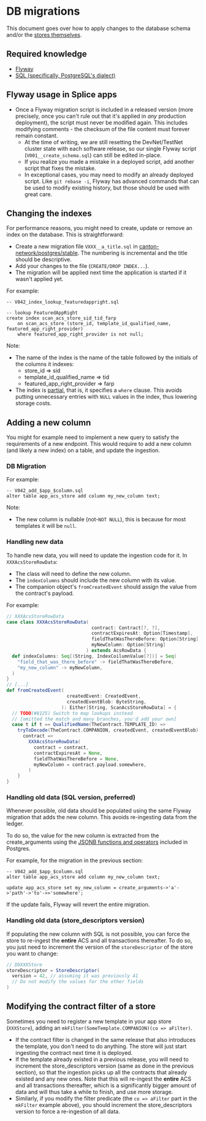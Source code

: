 # DB migrations

This document goes over how to apply changes to the database schema and/or the [stores themselves](/apps/common/src/main/scala/com/daml/network/store/AppStore.scala).

## Required knowledge

- [Flyway](https://documentation.red-gate.com/fd/quickstart-how-flyway-works-184127223.html)
- [SQL (specifically, PostgreSQL's dialect)](https://www.postgresql.org/docs/current/sql-createtable.html)

## Flyway usage in Splice apps

- Once a Flyway migration script is included in a released version (more precisely, once you can't rule out that it's applied in _any_ production deployment),
  the script must never be modified again. This includes modifying comments - the checksum of the file content must forever remain constant.
  - At the time of writing, we are still resetting the DevNet/TestNet cluster state with each software release,
    so our single Flyway script (`V001__create_schema.sql`) can still be edited in-place.
  - If you realize you made a mistake in a deployed script, add another script that fixes the mistake.
  - In exceptional cases, you may need to modify an already deployed script.
    Like `git rebase -i`, Flyway has advanced commands that can be used to modify existing history, but those should be used with great care.

## Changing the indexes

For performance reasons, you might need to create, update or remove an index on the database.
This is straightforward:
- Create a new migration file `VXXX__a_title.sql` in [canton-network/postgres/stable](canton-network%2Fpostgres%2Fstable).
  The numbering is incremental and the title should be descriptive.
- Add your changes to the file (`CREATE/DROP INDEX...`).
- The migration will be applied next time the application is started if it wasn't applied yet.

For example:
```postgresql
-- V042_index_lookup_featuredappright.sql

-- lookup FeaturedAppRight
create index scan_acs_store_sid_tid_farp
    on scan_acs_store (store_id, template_id_qualified_name, featured_app_right_provider)
    where featured_app_right_provider is not null;
```

Note:
- The name of the index is the name of the table followed by the initials of the columns it indexes:
  - store_id => sid
  - template_id_qualified_name => tid
  - featured_app_right_provider => farp
- The index is [partial](https://www.postgresql.org/docs/current/indexes-partial.html), that is, it specifies a `where` clause.
  This avoids putting unnecessary entries with `NULL` values in the index, thus lowering storage costs.

## Adding a new column

You might for example need to implement a new query to satisfy the requirements of a new endpoint.
This would require to add a new column (and likely a new index) on a table, and update the ingestion.

### DB Migration

For example:
```postgresql
-- V042_add_$app_$column.sql
alter table app_acs_store add column my_new_column text;
```

Note:
- The new column is nullable (not-`NOT NULL`), this is because for most templates it will be `null`.

### Handling new data

To handle new data, you will need to update the ingestion code for it. In `XXXAcsStoreRowData`:
- The class will need to define the new column.
- The `indexColumns` should include the new column with its value.
- The companion object's `fromCreatedEvent` should assign the value from the contract's payload.

For example:

```scala
// XXXAcsStoreRowData
case class XXXAcsStoreRowData(
                               contract: Contract[?, ?],
                               contractExpiresAt: Option[Timestamp],
                               fieldThatWasThereBefore: Option[String],
                               myNewColumn: Option[String]
                             ) extends AcsRowData {
  def indexColumns: Seq[(String, IndexCoilumnValue[?])] = Seq(
    "field_that_was_there_before" -> fieldThatWasThereBefore,
    "my_new_column" -> myNewColumn,
  )
}
// [...]
def fromCreatedEvent(
                      createdEvent: CreatedEvent,
                      createdEventBlob: ByteString,
                    ): Either[String, ScanAcsStoreRowData] = {
  // TODO(#8125) Switch to map lookups instead
  // [omitted the match and many branches, you'd add your own]
  case t if t == QualifiedName(TheContract.TEMPLATE_ID) =>
    tryToDecode(TheContract.COMPANION, createdEvent, createdEventBlob) {
      contract =>
        XXXAcsStoreRowData(
          contract = contract,
          contractExpiresAt = None,
          fieldThatWasThereBefore = None,
          myNewColumn = contract.payload.somewhere,
        )
    }
}
```

### Handling old data (SQL version, **preferred**)

Whenever possible, old data should be populated using the same Flyway migration that adds the new column.
This avoids re-ingesting data from the ledger.

To do so, the value for the new column is extracted from the create_arguments
using the [JSONB functions and operators](https://www.postgresql.org/docs/current/functions-json.html) included in Postgres.

For example, for the migration in the previous section:
```postgresql
-- V042_add_$app_$column.sql
alter table app_acs_store add column my_new_column text;

update app_acs_store set my_new_column = create_arguments->'a'->'path'->'to'->>'somewhere';
```

If the update fails, Flyway will revert the entire migration.

### Handling old data (store_descriptors version)

If populating the new column with SQL is not possible, you can force the store to re-ingest the **entire** ACS and all transactions thereafter.
To do so, you just need to increment the version of the `storeDescriptor` of the store you want to change:

```scala
// DbXXXStore
storeDescriptor = StoreDescriptor(
  version = 42, // assuming it was previously 41
  // Do not modify the values for the other fields
)
```

## Modifying the contract filter of a store

Sometimes you need to register a new template in your app store (`XXXStore`), adding an `mkFilter(SomeTemplate.COMPANION)(co => aFilter)`.

- If the contract filter is changed in the same release that also introduces the template, you don't need to do anything.
  The store will just start ingesting the contract next time it is deployed.
- If the template already existed in a previous release,
  you will need to increment the store_descriptors version (same as done in the previous section),
  so that the ingestion picks up all the contracts that already existed and any new ones.
  Note that this will re-ingest the **entire** ACS and all transactions thereafter,
  which is a significantly bigger amount of data and will thus take a while to finish, and use more storage.
- Similarly, if you modify the filter predicate (the `co => aFilter` part in the `mkFilter` example above),
  you should increment the store_descriptors version to force a re-ingestion of all data.
